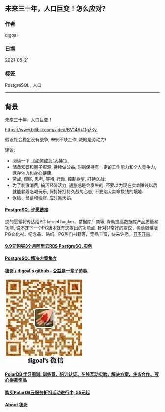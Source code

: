 ## 未来三十年，人口巨变！怎么应对?    
  
### 作者  
digoal  
  
### 日期  
2021-05-21   
  
### 标签  
PostgreSQL , 人口    
  
----  
  
## 背景  
  
未来三十年，人口巨变！  
  
https://www.bilibili.com/video/BV14A411g7Ky  
  
假设社会稳定没有战争, 未来不缺工作, 缺的是劳动力!   
  
建议:    
- 阅读一下 [《如何成为“大神"》](../202105/20210515_01.md)  
- 储备知识和圈子资源, 持续做公益, 时刻保持有一定的工作能力和个人竞争力, 保存体力和身心健康.   
- 斋戒, 观察, 思考, 等待, 行动. 控制欲望, 打持久战.    
- 为了刺激消费, 搞活经济活力, 通胀总是会发生的. 不要以为现在卖命赚钱以后就能躺着吃喝玩乐, 保持好打持久战的心态, 不要陷入卖命换钱的境地.  
- 保险、储蓄和理财. 应对黑天鹅.   
  
  
#### [PostgreSQL 许愿链接](https://github.com/digoal/blog/issues/76 "269ac3d1c492e938c0191101c7238216")
您的愿望将传达给PG kernel hacker、数据库厂商等, 帮助提高数据库产品质量和功能, 说不定下一个PG版本就有您提出的功能点. 针对非常好的提议，奖励限量版PG文化衫、纪念品、贴纸、PG热门书籍等，奖品丰富，快来许愿。[开不开森](https://github.com/digoal/blog/issues/76 "269ac3d1c492e938c0191101c7238216").  
  
  
#### [9.9元购买3个月阿里云RDS PostgreSQL实例](https://www.aliyun.com/database/postgresqlactivity "57258f76c37864c6e6d23383d05714ea")
  
  
#### [PostgreSQL 解决方案集合](https://yq.aliyun.com/topic/118 "40cff096e9ed7122c512b35d8561d9c8")
  
  
#### [德哥 / digoal's github - 公益是一辈子的事.](https://github.com/digoal/blog/blob/master/README.md "22709685feb7cab07d30f30387f0a9ae")
  
  
![digoal's wechat](../pic/digoal_weixin.jpg "f7ad92eeba24523fd47a6e1a0e691b59")
  
  
#### [PolarDB 学习图谱: 训练营、培训认证、在线互动实验、解决方案、生态合作、写心得拿奖品](https://www.aliyun.com/database/openpolardb/activity "8642f60e04ed0c814bf9cb9677976bd4")
  
  
#### [购买PolarDB云服务折扣活动进行中, 55元起](https://www.aliyun.com/activity/new/polardb-yunparter?userCode=bsb3t4al "e0495c413bedacabb75ff1e880be465a")
  
  
#### [About 德哥](https://github.com/digoal/blog/blob/master/me/readme.md "a37735981e7704886ffd590565582dd0")
  
